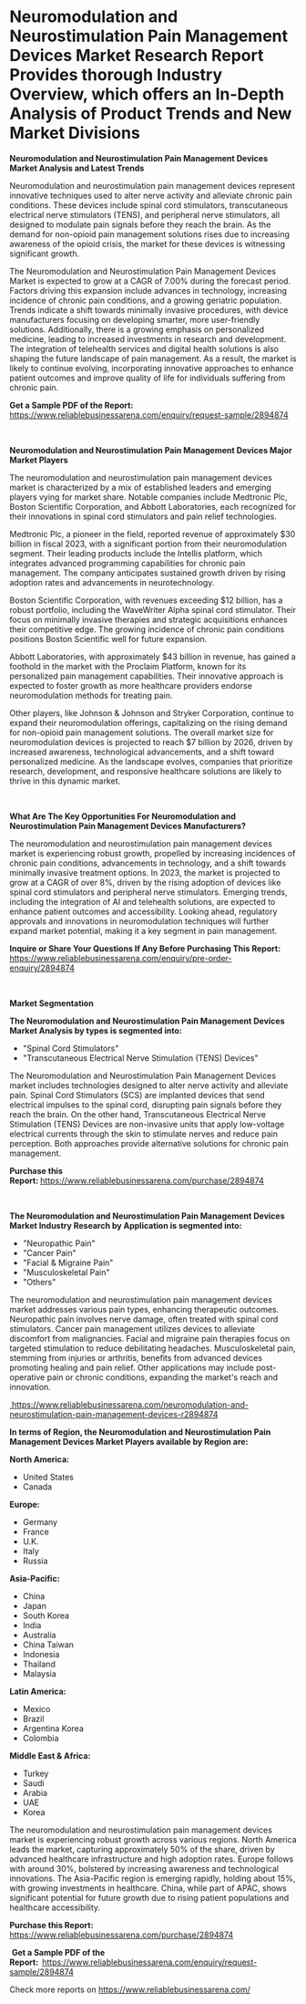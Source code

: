 <p><h1>Neuromodulation and Neurostimulation Pain Management Devices Market Research Report Provides thorough Industry Overview, which offers an In-Depth Analysis of Product Trends and New Market Divisions</h1></p><p><strong>Neuromodulation and Neurostimulation Pain Management Devices Market Analysis and Latest Trends</strong></p>
<p><p>Neuromodulation and neurostimulation pain management devices represent innovative techniques used to alter nerve activity and alleviate chronic pain conditions. These devices include spinal cord stimulators, transcutaneous electrical nerve stimulators (TENS), and peripheral nerve stimulators, all designed to modulate pain signals before they reach the brain. As the demand for non-opioid pain management solutions rises due to increasing awareness of the opioid crisis, the market for these devices is witnessing significant growth.</p><p>The Neuromodulation and Neurostimulation Pain Management Devices Market is expected to grow at a CAGR of 7.00% during the forecast period. Factors driving this expansion include advances in technology, increasing incidence of chronic pain conditions, and a growing geriatric population. Trends indicate a shift towards minimally invasive procedures, with device manufacturers focusing on developing smarter, more user-friendly solutions. Additionally, there is a growing emphasis on personalized medicine, leading to increased investments in research and development. The integration of telehealth services and digital health solutions is also shaping the future landscape of pain management. As a result, the market is likely to continue evolving, incorporating innovative approaches to enhance patient outcomes and improve quality of life for individuals suffering from chronic pain.</p></p>
<p><strong>Get a Sample PDF of the Report:&nbsp;</strong> <a href="https://www.reliablebusinessarena.com/enquiry/request-sample/2894874?utm_campaign=3368&utm_medium=2&utm_source=Github&utm_content=ia&utm_term=15032025&utm_id=neuromodulation-and-neurostimulation-pain-management-devices">https://www.reliablebusinessarena.com/enquiry/request-sample/2894874</a></p>
<p>&nbsp;</p>
<p><strong>Neuromodulation and Neurostimulation Pain Management Devices Major Market Players</strong></p>
<p><p>The neuromodulation and neurostimulation pain management devices market is characterized by a mix of established leaders and emerging players vying for market share. Notable companies include Medtronic Plc, Boston Scientific Corporation, and Abbott Laboratories, each recognized for their innovations in spinal cord stimulators and pain relief technologies.</p><p>Medtronic Plc, a pioneer in the field, reported revenue of approximately $30 billion in fiscal 2023, with a significant portion from their neuromodulation segment. Their leading products include the Intellis platform, which integrates advanced programming capabilities for chronic pain management. The company anticipates sustained growth driven by rising adoption rates and advancements in neurotechnology.</p><p>Boston Scientific Corporation, with revenues exceeding $12 billion, has a robust portfolio, including the WaveWriter Alpha spinal cord stimulator. Their focus on minimally invasive therapies and strategic acquisitions enhances their competitive edge. The growing incidence of chronic pain conditions positions Boston Scientific well for future expansion.</p><p>Abbott Laboratories, with approximately $43 billion in revenue, has gained a foothold in the market with the Proclaim Platform, known for its personalized pain management capabilities. Their innovative approach is expected to foster growth as more healthcare providers endorse neuromodulation methods for treating pain.</p><p>Other players, like Johnson & Johnson and Stryker Corporation, continue to expand their neuromodulation offerings, capitalizing on the rising demand for non-opioid pain management solutions. The overall market size for neuromodulation devices is projected to reach $7 billion by 2026, driven by increased awareness, technological advancements, and a shift toward personalized medicine. As the landscape evolves, companies that prioritize research, development, and responsive healthcare solutions are likely to thrive in this dynamic market.</p></p>
<p>&nbsp;</p>
<p><strong>What Are The Key Opportunities For Neuromodulation and Neurostimulation Pain Management Devices Manufacturers?</strong></p>
<p><p>The neuromodulation and neurostimulation pain management devices market is experiencing robust growth, propelled by increasing incidences of chronic pain conditions, advancements in technology, and a shift towards minimally invasive treatment options. In 2023, the market is projected to grow at a CAGR of over 8%, driven by the rising adoption of devices like spinal cord stimulators and peripheral nerve stimulators. Emerging trends, including the integration of AI and telehealth solutions, are expected to enhance patient outcomes and accessibility. Looking ahead, regulatory approvals and innovations in neuromodulation techniques will further expand market potential, making it a key segment in pain management.</p></p>
<p><strong>Inquire or Share Your Questions If Any Before Purchasing This Report:</strong> <a href="https://www.reliablebusinessarena.com/enquiry/pre-order-enquiry/2894874?utm_campaign=3368&utm_medium=2&utm_source=Github&utm_content=ia&utm_term=15032025&utm_id=neuromodulation-and-neurostimulation-pain-management-devices">https://www.reliablebusinessarena.com/enquiry/pre-order-enquiry/2894874</a></p>
<p>&nbsp;</p>
<p><strong>Market Segmentation</strong></p>
<p><strong>The Neuromodulation and Neurostimulation Pain Management Devices Market Analysis by types is segmented into:</strong></p>
<p><ul><li>"Spinal Cord Stimulators"</li><li>"Transcutaneous Electrical Nerve Stimulation (TENS) Devices"</li></ul></p>
<p><p>The Neuromodulation and Neurostimulation Pain Management Devices market includes technologies designed to alter nerve activity and alleviate pain. Spinal Cord Stimulators (SCS) are implanted devices that send electrical impulses to the spinal cord, disrupting pain signals before they reach the brain. On the other hand, Transcutaneous Electrical Nerve Stimulation (TENS) Devices are non-invasive units that apply low-voltage electrical currents through the skin to stimulate nerves and reduce pain perception. Both approaches provide alternative solutions for chronic pain management.</p></p>
<p><strong>Purchase this Report:&nbsp;</strong><a href="https://www.reliablebusinessarena.com/purchase/2894874?utm_campaign=3368&utm_medium=2&utm_source=Github&utm_content=ia&utm_term=15032025&utm_id=neuromodulation-and-neurostimulation-pain-management-devices">https://www.reliablebusinessarena.com/purchase/2894874</a></p>
<p>&nbsp;</p>
<p><strong>The Neuromodulation and Neurostimulation Pain Management Devices Market Industry Research by Application is segmented into:</strong></p>
<p><ul><li>"Neuropathic Pain"</li><li>"Cancer Pain"</li><li>"Facial & Migraine Pain"</li><li>"Musculoskeletal Pain"</li><li>"Others"</li></ul></p>
<p><p>The neuromodulation and neurostimulation pain management devices market addresses various pain types, enhancing therapeutic outcomes. Neuropathic pain involves nerve damage, often treated with spinal cord stimulators. Cancer pain management utilizes devices to alleviate discomfort from malignancies. Facial and migraine pain therapies focus on targeted stimulation to reduce debilitating headaches. Musculoskeletal pain, stemming from injuries or arthritis, benefits from advanced devices promoting healing and pain relief. Other applications may include post-operative pain or chronic conditions, expanding the market's reach and innovation.</p></p>
<p><a href="https://www.reliablebusinessarena.com/neuromodulation-and-neurostimulation-pain-management-devices-r2894874?utm_campaign=3368&utm_medium=2&utm_source=Github&utm_content=ia&utm_term=15032025&utm_id=neuromodulation-and-neurostimulation-pain-management-devices">&nbsp;https://www.reliablebusinessarena.com/neuromodulation-and-neurostimulation-pain-management-devices-r2894874</a></p>
<p><strong>In terms of Region, the Neuromodulation and Neurostimulation Pain Management Devices Market Players available by Region are:</strong></p>
<p>
    <p> <strong> North America: </strong>
        <ul>
            <li>United States</li>
            <li>Canada</li>
        </ul>
        </p> 
    <p> <strong> Europe: </strong>
        <ul>
            <li>Germany</li>
            <li>France</li>
            <li>U.K.</li>
            <li>Italy</li>
            <li>Russia</li>
        </ul>
        </p> 
    <p> <strong> Asia-Pacific: </strong>
        <ul>
            <li>China</li>
            <li>Japan</li>
            <li>South Korea</li>
            <li>India</li>
            <li>Australia</li>
            <li>China Taiwan</li>
            <li>Indonesia</li>
            <li>Thailand</li>
            <li>Malaysia</li>
        </ul>
        </p> 
    <p> <strong> Latin America: </strong>
        <ul>
            <li>Mexico</li>
            <li>Brazil</li>
            <li>Argentina Korea</li>
            <li>Colombia</li>
        </ul>
        </p> 
    <p> <strong> Middle East & Africa: </strong>
        <ul>
            <li>Turkey</li>
            <li>Saudi</li>
            <li>Arabia</li>
            <li>UAE</li>
            <li>Korea</li>
        </ul>
    </p>
    </p>
<p><p>The neuromodulation and neurostimulation pain management devices market is experiencing robust growth across various regions. North America leads the market, capturing approximately 50% of the share, driven by advanced healthcare infrastructure and high adoption rates. Europe follows with around 30%, bolstered by increasing awareness and technological innovations. The Asia-Pacific region is emerging rapidly, holding about 15%, with growing investments in healthcare. China, while part of APAC, shows significant potential for future growth due to rising patient populations and healthcare accessibility.</p></p>
<p><strong>Purchase this Report: </strong><a href="https://www.reliablebusinessarena.com/purchase/2894874?utm_campaign=3368&utm_medium=2&utm_source=Github&utm_content=ia&utm_term=15032025&utm_id=neuromodulation-and-neurostimulation-pain-management-devices">https://www.reliablebusinessarena.com/purchase/2894874</a></p>
<p>&nbsp;<strong>Get a Sample PDF of the Report:&nbsp;&nbsp;</strong><a href="https://www.reliablebusinessarena.com/enquiry/request-sample/2894874?utm_campaign=3368&utm_medium=2&utm_source=Github&utm_content=ia&utm_term=15032025&utm_id=neuromodulation-and-neurostimulation-pain-management-devices">https://www.reliablebusinessarena.com/enquiry/request-sample/2894874</a></p>
<p><strong></strong></p>
<p>Check more reports on <a href="https://www.reliablebusinessarena.com/?utm_campaign=3368&utm_medium=2&utm_source=Github&utm_content=ia&utm_term=15032025&utm_id=neuromodulation-and-neurostimulation-pain-management-devices">https://www.reliablebusinessarena.com/</a></p>